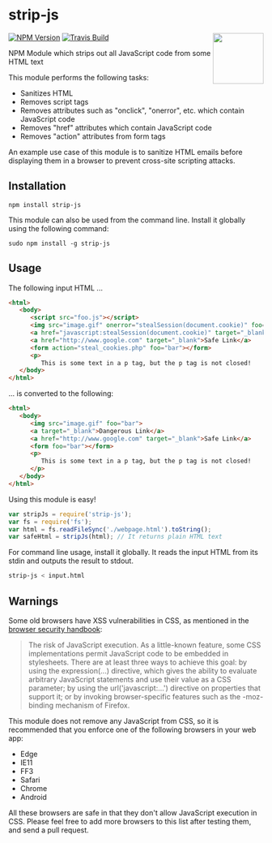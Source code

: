# strip-js

<img src="http://shivanshu.ca/myfiles/strip-js-logo.svg" width="100" align="right" style="float:right;"/>

[![NPM Version][npm-image]][npm-url]
[![Travis Build][travis-image]][travis-url]

NPM Module which strips out all JavaScript code from some HTML text

This module performs the following tasks:
- Sanitizes HTML
- Removes script tags
- Removes attributes such as "onclick", "onerror", etc. which contain JavaScript code
- Removes "href" attributes which contain JavaScript code
- Removes "action" attributes from form tags

An example use case of this module is to sanitize HTML emails before displaying them in a browser to prevent cross-site scripting attacks.

## Installation
`npm install strip-js`

This module can also be used from the command line. Install it globally using the following command:

`sudo npm install -g strip-js`

## Usage
The following input HTML ...
```html
<html>
   <body>
      <script src="foo.js"></script>
      <img src="image.gif" onerror="stealSession(document.cookie)" foo="bar">
      <a href="javascript:stealSession(document.cookie)" target="_blank">Dangerous Link</a>
      <a href="http://www.google.com" target="_blank">Safe Link</a>
      <form action="steal_cookies.php" foo="bar"></form>
      <p>
         This is some text in a p tag, but the p tag is not closed!
   </body>
</html>
```

... is converted to the following:
```html
<html>
   <body>
      <img src="image.gif" foo="bar">
      <a target="_blank">Dangerous Link</a>
      <a href="http://www.google.com" target="_blank">Safe Link</a>
      <form foo="bar"></form>
      <p>
         This is some text in a p tag, but the p tag is not closed!
      </p>
   </body>
</html>
```

Using this module is easy!
```javascript
var stripJs = require('strip-js');
var fs = require('fs');
var html = fs.readFileSync('./webpage.html').toString();
var safeHtml = stripJs(html); // It returns plain HTML text
```

For command line usage, install it globally. It reads the input HTML from its stdin and outputs the result to stdout.
```bash
strip-js < input.html
```
## Warnings

Some old browsers have XSS vulnerabilities in CSS, as mentioned in the <a href="https://code.google.com/archive/p/browsersec/wikis/Part1.wiki">browser security handbook</a>:
> The risk of JavaScript execution. As a little-known feature, some CSS implementations permit JavaScript code to be embedded in stylesheets. There are at least three ways to achieve this goal: by using the expression(...) directive, which gives the ability to evaluate arbitrary JavaScript statements and use their value as a CSS parameter; by using the url('javascript:...') directive on properties that support it; or by invoking browser-specific features such as the -moz-binding mechanism of Firefox.

This module does not remove any JavaScript from CSS, so it is recommended that you enforce one of the following browsers in your web app:
- Edge
- IE11
- FF3
- Safari
- Chrome
- Android

All these browsers are safe in that they don't allow JavaScript execution in CSS. Please feel free to add more browsers to this list after testing them, and send a pull request.

[npm-url]: https://www.npmjs.com/package/strip-js
[npm-image]: https://img.shields.io/npm/v/strip-js.svg?style=flat
[travis-url]: https://travis-ci.org/shivanshu3/strip-js
[travis-image]: https://img.shields.io/travis/shivanshu3/strip-js.svg
